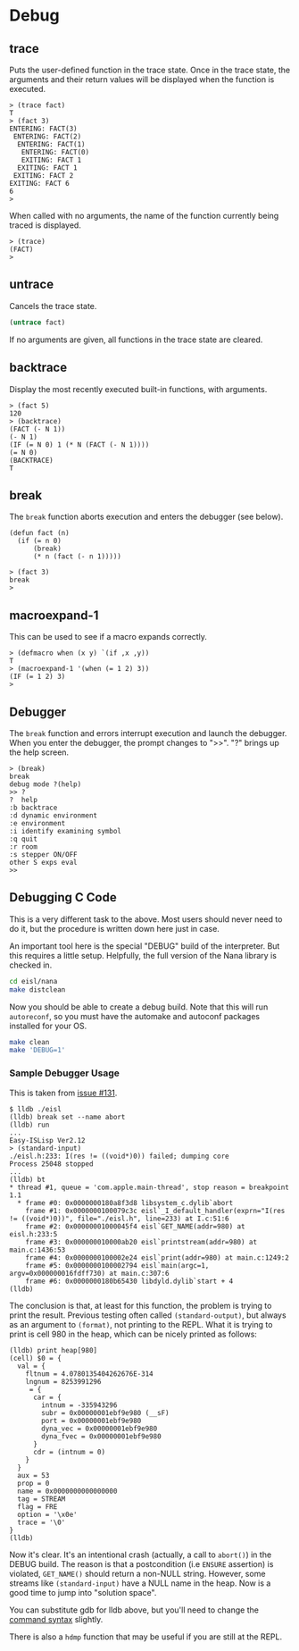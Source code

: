 # Debug

## trace

Puts the user-defined function in the trace state.
Once in the trace state, the arguments and their return values will be displayed when the function is executed.

```
> (trace fact)
T
> (fact 3)
ENTERING: FACT(3)
 ENTERING: FACT(2)
  ENTERING: FACT(1)
   ENTERING: FACT(0)
   EXITING: FACT 1
  EXITING: FACT 1
 EXITING: FACT 2
EXITING: FACT 6
6
> 
```

When called with no arguments, the name of the function currently being traced is displayed. 

```
> (trace)
(FACT)
> 
```

## untrace

Cancels the trace state.

```lisp
(untrace fact)
```

If no arguments are given, all functions in the trace state are cleared. 

## backtrace

Display the most recently executed built-in functions, with arguments.

```
> (fact 5)
120
> (backtrace)
(FACT (- N 1))
(- N 1)
(IF (= N 0) 1 (* N (FACT (- N 1))))
(= N 0)
(BACKTRACE)
T
```

## break

The `break` function aborts execution and enters the debugger (see below).

```
(defun fact (n)
  (if (= n 0)
      (break)
      (* n (fact (- n 1)))))

> (fact 3)
break
> 
```

## macroexpand-1

This can be used to see if a macro expands correctly. 

```
> (defmacro when (x y) `(if ,x ,y))
T
> (macroexpand-1 '(when (= 1 2) 3))
(IF (= 1 2) 3)
> 
```

## Debugger

The `break` function and errors interrupt execution and launch the debugger.
When you enter the debugger, the prompt changes to ">>".
"?" brings up the help screen.

```
> (break)
break
debug mode ?(help)
>> ?
?  help
:b backtrace
:d dynamic environment
:e environment
:i identify examining symbol
:q quit
:r room
:s stepper ON/OFF
other S exps eval
>> 
```

## Debugging C Code

This is a very different task to the above. Most users should never need to do it, but the procedure is written down here just in case.

An important tool here is the special "DEBUG" build of the interpreter. But this requires a little setup. Helpfully, the full version of the Nana library is checked in.

```sh
cd eisl/nana
make distclean
```

Now you should be able to create a debug build. Note that this will run `autoreconf`, so you must have the automake and autoconf packages installed for your OS.

```sh
make clean
make 'DEBUG=1'
```

### Sample Debugger Usage

This is taken from 
[issue #131](https://github.com/sasagawa888/eisl/issues/131).

```
$ lldb ./eisl
(lldb) break set --name abort
(lldb) run
...
Easy-ISLisp Ver2.12
> (standard-input)
./eisl.h:233: I(res != ((void*)0)) failed; dumping core
Process 25048 stopped
...
(lldb) bt
* thread #1, queue = 'com.apple.main-thread', stop reason = breakpoint 1.1
  * frame #0: 0x0000000180a8f3d8 libsystem_c.dylib`abort
    frame #1: 0x0000000100079c3c eisl`_I_default_handler(exprn="I(res != ((void*)0))", file="./eisl.h", line=233) at I.c:51:6
    frame #2: 0x00000001000045f4 eisl`GET_NAME(addr=980) at eisl.h:233:5
    frame #3: 0x000000010000ab20 eisl`printstream(addr=980) at main.c:1436:53
    frame #4: 0x0000000100002e24 eisl`print(addr=980) at main.c:1249:2
    frame #5: 0x0000000100002794 eisl`main(argc=1, argv=0x000000016fdff730) at main.c:307:6
    frame #6: 0x0000000180b65430 libdyld.dylib`start + 4
(lldb) 
```

The conclusion is that, at least for this function, the problem is trying to print the result. Previous testing often called `(standard-output)`, but always as an argument to `(format)`, not printing to the REPL. What it is trying to print is cell 980 in the heap, which can be nicely printed as follows:

```
(lldb) print heap[980]
(cell) $0 = {
  val = {
    fltnum = 4.0780135404262676E-314
    lngnum = 8253991296
     = {
      car = {
        intnum = -335943296
        subr = 0x00000001ebf9e980 (__sF)
        port = 0x00000001ebf9e980
        dyna_vec = 0x00000001ebf9e980
        dyna_fvec = 0x00000001ebf9e980
      }
      cdr = (intnum = 0)
    }
  }
  aux = 53
  prop = 0
  name = 0x0000000000000000
  tag = STREAM
  flag = FRE
  option = '\x0e'
  trace = '\0'
}
(lldb)
```

Now it's clear. It's an intentional crash (actually, a call to `abort()`) in the DEBUG build. The reason is that a postcondition (i.e `ENSURE` assertion) is violated, `GET_NAME()` should return a non-NULL string. However, some streams like `(standard-input)` have a NULL name in the heap. Now is a good time to jump into "solution space".

You can substitute gdb for lldb above, but you'll need to change the [command syntax](https://kapeli.com/cheat_sheets/LLDB_to_GDB_Command_Map.docset/Contents/Resources/Documents/index) slightly.

There is also a `hdmp` function that may be useful if you are still at the REPL.
